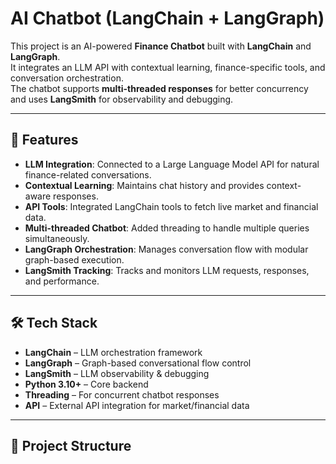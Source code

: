 # AI Chatbot (LangChain + LangGraph)

This project is an AI-powered **Finance Chatbot** built with **LangChain** and **LangGraph**.  
It integrates an LLM API with contextual learning, finance-specific tools, and conversation orchestration.  
The chatbot supports **multi-threaded responses** for better concurrency and uses **LangSmith** for observability and debugging.  

---

## 🚀 Features
- **LLM Integration**: Connected to a Large Language Model API for natural finance-related conversations.  
- **Contextual Learning**: Maintains chat history and provides context-aware responses.  
- **API Tools**: Integrated LangChain tools to fetch live market and financial data.  
- **Multi-threaded Chatbot**: Added threading to handle multiple queries simultaneously.  
- **LangGraph Orchestration**: Manages conversation flow with modular graph-based execution.  
- **LangSmith Tracking**: Tracks and monitors LLM requests, responses, and performance.  

---

## 🛠️ Tech Stack
- **LangChain** – LLM orchestration framework  
- **LangGraph** – Graph-based conversational flow control  
- **LangSmith** – LLM observability & debugging  
- **Python 3.10+** – Core backend  
- **Threading** – For concurrent chatbot responses  
- **API** – External API integration for market/financial data  

---

## 📂 Project Structure
